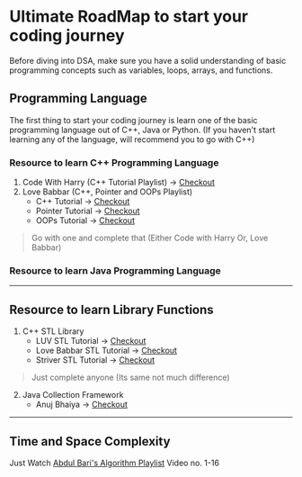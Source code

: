 # Ultimate RoadMap to start your coding journey

Before diving into DSA, make sure you have a solid understanding of basic programming concepts such as variables, loops, arrays, and functions.

## Programming Language
The first thing to start your coding journey is learn one of the basic programming language out of C++, Java or Python. (If you haven't start learning any of the language, will recommend you to go with C++)

### Resource to learn C++ Programming Language

1. Code With Harry (C++ Tutorial Playlist) -> [Checkout](https://www.youtube.com/playlist?list=PLu0W_9lII9agpFUAlPFe_VNSlXW5uE0YL)
2. Love Babbar (C++, Pointer and OOPs Playlist) 
      - C++ Tutorial -> [Checkout](https://www.youtube.com/playlist?list=PLDzeHZWIZsToJ9zSl4-5BfOBzAR0fm--f) 
      - Pointer Tutorial -> [Checkout](https://www.youtube.com/playlist?list=PLDzeHZWIZsTrPcYMwNqOWXTUanKrdZi1m)
      - OOPs Tutorial -> [Checkout](https://www.youtube.com/playlist?list=PLDzeHZWIZsTqouGFa8IyE8K-5hbtAppCC)

> Go with one and complete that (Either Code with Harry Or, Love Babbar)

### Resource to learn Java Programming Language



---


## Resource to learn Library Functions

1. C++ STL Library 
      - LUV STL Tutorial -> [Checkout](https://www.youtube.com/playlist?list=PLauivoElc3gh3RCiQA82MDI-gJfXQQVnn) 
      - Love Babbar STL Tutorial -> [Checkout](https://www.youtube.com/watch?v=WgMPrLX-zsA) 
      - Striver STL Tutorial -> [Checkout](https://www.youtube.com/watch?v=RRVYpIET_RU) 

> Just complete anyone (Its same not much difference)

2. Java Collection Framework
      - Anuj Bhaiya -> [Checkout](https://www.youtube.com/watch?v=rzA7UJ-hQn4)

---

## Time and Space Complexity

Just Watch [Abdul Bari's Algorithm Playlist](https://www.youtube.com/playlist?list=PLDN4rrl48XKpZkf03iYFl-O29szjTrs_O) Video no. 1-16




